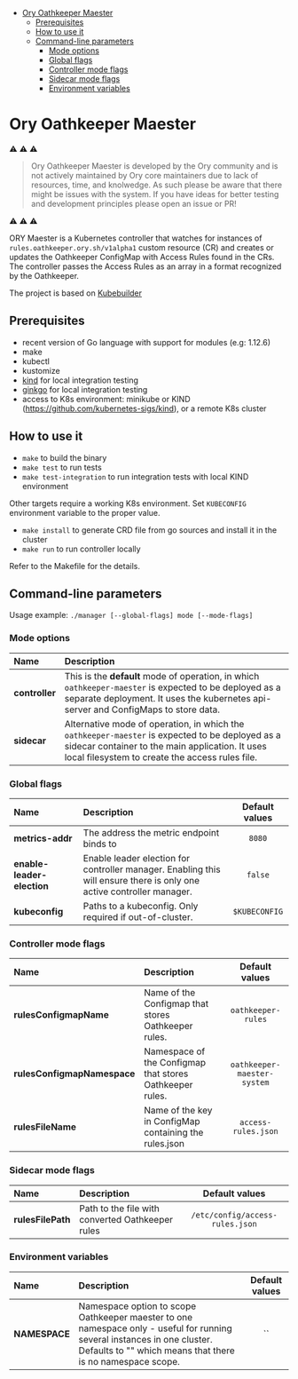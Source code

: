 <!-- START doctoc generated TOC please keep comment here to allow auto update -->
<!-- DON'T EDIT THIS SECTION, INSTEAD RE-RUN doctoc TO UPDATE -->

- [Ory Oathkeeper Maester](#ory-oathkeeper-maester)
  - [Prerequisites](#prerequisites)
  - [How to use it](#how-to-use-it)
  - [Command-line parameters](#command-line-parameters)
    - [Mode options](#mode-options)
    - [Global flags](#global-flags)
    - [Controller mode flags](#controller-mode-flags)
    - [Sidecar mode flags](#sidecar-mode-flags)
    - [Environment variables](#environment-variables)

<!-- END doctoc generated TOC please keep comment here to allow auto update -->

# Ory Oathkeeper Maester

⚠️ ⚠️ ⚠️

> Ory Oathkeeper Maester is developed by the Ory community and is not actively
> maintained by Ory core maintainers due to lack of resources, time, and
> knolwedge. As such please be aware that there might be issues with the system.
> If you have ideas for better testing and development principles please open an
> issue or PR!

⚠️ ⚠️ ⚠️

ORY Maester is a Kubernetes controller that watches for instances of
`rules.oathkeeper.ory.sh/v1alpha1` custom resource (CR) and creates or updates
the Oathkeeper ConfigMap with Access Rules found in the CRs. The controller
passes the Access Rules as an array in a format recognized by the Oathkeeper.

The project is based on
[Kubebuilder](https://github.com/kubernetes-sigs/kubebuilder)

## Prerequisites

- recent version of Go language with support for modules (e.g: 1.12.6)
- make
- kubectl
- kustomize
- [kind](https://github.com/kubernetes-sigs/kind) for local integration testing
- [ginkgo](https://onsi.github.io/ginkgo/) for local integration testing
- access to K8s environment: minikube or KIND
  (https://github.com/kubernetes-sigs/kind), or a remote K8s cluster

## How to use it

- `make` to build the binary
- `make test` to run tests
- `make test-integration` to run integration tests with local KIND environment

Other targets require a working K8s environment. Set `KUBECONFIG` environment
variable to the proper value.

- `make install` to generate CRD file from go sources and install it in the
  cluster
- `make run` to run controller locally

Refer to the Makefile for the details.

## Command-line parameters

Usage example: `./manager [--global-flags] mode [--mode-flags]`

### Mode options

| Name           | Description                                                                                                                                                                                           |
| :------------- | :---------------------------------------------------------------------------------------------------------------------------------------------------------------------------------------------------- |
| **controller** | This is the **default** mode of operation, in which `oathkeeper-maester` is expected to be deployed as a separate deployment. It uses the kubernetes api-server and ConfigMaps to store data.         |
| **sidecar**    | Alternative mode of operation, in which the `oathkeeper-maester` is expected to be deployed as a sidecar container to the main application. It uses local filesystem to create the access rules file. |

### Global flags

| Name                       | Description                                                                                                           | Default values |
| :------------------------- | :-------------------------------------------------------------------------------------------------------------------- | :------------: |
| **metrics-addr**           | The address the metric endpoint binds to                                                                              |     `8080`     |
| **enable-leader-election** | Enable leader election for controller manager. Enabling this will ensure there is only one active controller manager. |    `false`     |
| **kubeconfig**             | Paths to a kubeconfig. Only required if out-of-cluster.                                                               | `$KUBECONFIG`  |

### Controller mode flags

| Name                        | Description                                              |       Default values        |
| :-------------------------- | :------------------------------------------------------- | :-------------------------: |
| **rulesConfigmapName**      | Name of the Configmap that stores Oathkeeper rules.      |     `oathkeeper-rules`      |
| **rulesConfigmapNamespace** | Namespace of the Configmap that stores Oathkeeper rules. | `oathkeeper-maester-system` |
| **rulesFileName**           | Name of the key in ConfigMap containing the rules.json   |     `access-rules.json`     |

### Sidecar mode flags

| Name              | Description                                      |         Default values          |
| :---------------- | :----------------------------------------------- | :-----------------------------: |
| **rulesFilePath** | Path to the file with converted Oathkeeper rules | `/etc/config/access-rules.json` |

### Environment variables

| Name          | Description                                                                                                                                                                            | Default values |
| :------------ | :------------------------------------------------------------------------------------------------------------------------------------------------------------------------------------- | :------------: |
| **NAMESPACE** | Namespace option to scope Oathkeeper maester to one namespace only - useful for running several instances in one cluster. Defaults to "" which means that there is no namespace scope. |       ``       |
